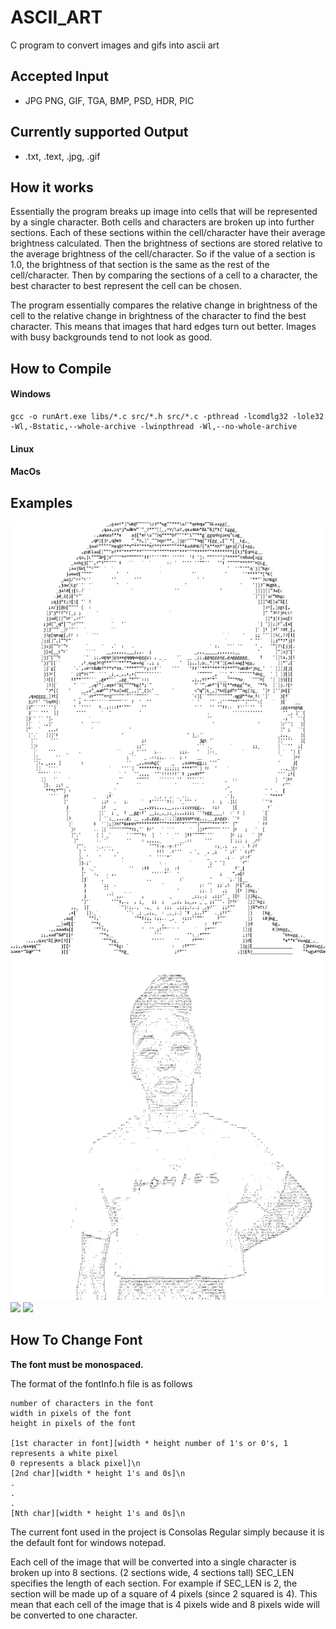 # ASCII_ART
C program to convert images and gifs into ascii art

## Accepted Input
* JPG PNG, GIF, TGA, BMP, PSD, HDR, PIC

## Currently supported Output
* .txt, .text, .jpg, .gif

## How it works
Essentially the program breaks up image into cells that will be represented by a single character. Both cells and characters are broken up into further sections. Each of these sections within the cell/character have their average brightness calculated. Then the brightness of sections are stored relative to the average brightness of the cell/character. So if the value of a section is 1.0, the brightness of that section is the same as the rest of the cell/character. Then by comparing the sections of a cell to a character, the best character to best represent the cell can be chosen.

The program essentially compares the relative change in brightness of the cell to the relative change in brightness of the character to find the best character. This means that images that hard edges turn out better. Images with busy backgrounds tend to not look as good. 

## How to Compile

#### Windows
    gcc -o runArt.exe libs/*.c src/*.h src/*.c -pthread -lcomdlg32 -lole32 -Wl,-Bstatic,--whole-archive -lwinpthread -Wl,--no-whole-archive
#### Linux

#### MacOs

## Examples
![](examples/obama.jpg)
![](examples/peace.gif)
![](examples/portait.jpg)
![](examples/stick_fight.gif)
    
## How To Change Font
    
**The font must be monospaced.** 

The format of the fontInfo.h file is as follows
    
    number of characters in the font
    width in pixels of the font
    height in pixels of the font
    
    [1st character in font][width * height number of 1's or 0's, 1 represents a white pixel
    0 represents a black pixel]\n
    [2nd char][width * height 1's and 0s]\n
    .
    .
    .
    [Nth char][width * height 1's and 0s]\n
    
The current font used in the project is Consolas Regular simply because it is the default
font for windows notepad. 

Each cell of the image that will be converted into a single character is broken up into
8 sections. (2 sections wide, 4 sections tall) SEC_LEN specifies the length of each section. 
For example if SEC_LEN is 2, the section will be made up of a square of 4 pixels (since 2 
squared is 4). This mean that each cell of the image that is 4 pixels wide and 8 pixels wide
will be converted to one character.

